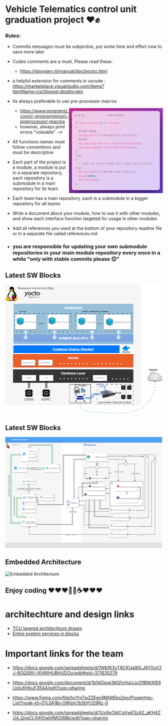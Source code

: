 # Vehicle Telematics control unit graduation project ❤️✊

### Rules:
- Commits messages must be subjective, put some time and effort now to save more later

- Codes comments are a must, Please read these:
  - https://doxygen.nl/manual/docblocks.html
 - a helpful extension for comments in vscode : 
 https://marketplace.visualstudio.com/items?itemName=cschlosser.doxdocgen

- its always preferable to use pre-processor macros
  
  <img src="images/macros_limitations.png" onerror="this.onerror=null; this.src='../images/macros_limitations.png'" width="300" title = "Always Print Errors" align=right>

  - https://www.programiz.com/c-programming/c-preprocessor-macros
  - however, always print errors "voteable" -->

- All functions names must follow conventions and must be descriptive

- Each part of the project is a module, a module is put in a separate repository, each repository is a submodule in a main repository for its team

- Each team has a main repository, each is a submodule in a bigger repository for all teams

- Write a document about your module, how to use it with other modules, and show each interface function targeted for usage in other modules

- Add all references you used at the bottom of your repository readme file or in a separate file called references.md

- ### you are responsible for updating your own submodule repositories in your main module repository every once in a while "only with stable commits please 😊"

## Latest SW Blocks

<img src="images/TCU_archi.png" onerror="this.onerror=null; this.src='../images/TCU_archi.png'" title = "SW blocks">

##
##


## Latest SW Blocks

<img src="images/Grad_Proj_SWBlocks.drawio_.png" onerror="this.onerror=null; this.src='../images/Grad_Proj_SWBlocks.drawio_.png'" title = "SW blocks">

##
##

## Embedded Architecture

<img src="images/Embedded Architecture.png" onerror="this.onerror=null; this.src='../images/Embedded Architecture.png'" title="Embedded Architecture">

## Enjoy coding ❤️❤️❤️👾🤖☕❤️❤️❤️

# architechture and design links
- [TCU layered architechture drawio](https://drive.google.com/file/d/14yxPMx6y7XwsQg5LLVag1d7jDmOY5QMg/view?usp=sharing)
- [Entire system services in blocks](https://drive.google.com/file/d/1olwlMt9LyABlWXtA3H-Oao-tJ0jdJY0F/view?usp=sharing)

# Important links for the team
- https://docs.google.com/spreadsheets/d/1WbfK3yT8CKUa9XLJAY0uV2J-8GQ59V-iXHWHUBHUDOo/edit#gid=371635279

- https://docs.google.com/document/d/1b1ADjoqi36Q1cHuUJx2l1BNtXIE6LbiIufjHbuFZ644/edit?usp=sharing

- https://www.figma.com/file/hxYmTw2ZEgo9Ml4tEko2eo/Properties-List?node-id=0%3A1&t=5Wiplc1bSbYU29Rz-0

- https://docs.google.com/spreadsheets/d/1Us9oOblCgVwE5zA2_aKH4ZU4_QvpCLXjHOwhfMI2WBk/edit?usp=sharing

